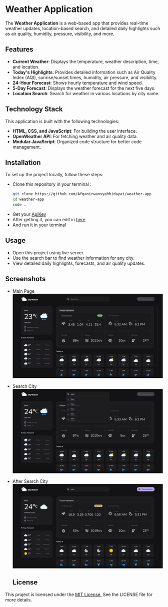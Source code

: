 # Weather Application

The **Weather Application** is a web-based app that provides real-time weather updates, location-based search, and detailed daily highlights such as air quality, humidity, pressure, visibility, and more. 

## Features
- **Current Weather**: Displays the temperature, weather description, time, and location.
- **Today's Highlights**: Provides detailed information such as Air Quality Index (AQI), sunrise/sunset times, humidity, air pressure, and visibility.
- **24-Hour Forecast**: Shows hourly temperature and wind speed.
- **5-Day Forecast**: Displays the weather forecast for the next five days.
- **Location Search**: Search for weather in various locations by city name.

## Technology Stack
This application is built with the following technologies:
- **HTML, CSS, and JavaScript**: For building the user interface.
- **OpenWeather API**: For fetching weather and air quality data.
- **Modular JavaScript**: Organized code structure for better code management.

## Installation
To set up the project locally, follow these steps:
- Clone this repository in your terminal :
   ```bash
   git clone https://github.com/Afganirwansyahhidayat/weather-app
   cd weather-app
   code .
   ```
- Get your [ApiKey](https://openweathermap.org/api/)
- After getting it, you can edit in [here](https://github.com/Afganirwansyahhidayat/weather-app/blob/main/Weather%20App/assets/js/api.js)
- And run it in your terminal

## Usage
- Open this project using live server.
- Use the search bar to find weather information for any city.
- View detailed daily highlights, forecasts, and air quality updates.

## Screenshots
- Main Page
 ![Main Page](https://github.com/Afganirwansyahhidayat/weather-app/blob/main/Weather%20App/Screenshots/Screenshot%20(109).png?raw=true)
 - Search City
  ![Main Page](https://github.com/Afganirwansyahhidayat/weather-app/blob/main/Weather%20App/Screenshots/Screenshot%20(114).png?raw=true)
- After Search City
  ![Main Page](https://github.com/Afganirwansyahhidayat/weather-app/blob/main/Weather%20App/Screenshots/Screenshot%20(116).png?raw=true)

  ## License
This project is licensed under the [MIT License.](https://github.com/Afganirwansyahhidayat/weather-app/blob/main/LICENSE/) See the LICENSE file for more details.



